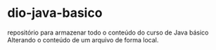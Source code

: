 # dio-java-basico
repositório para armazenar todo o conteúdo do curso de Java básico 
Alterando o conteúdo de um arquivo de forma local.